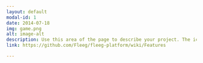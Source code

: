 ```yaml
---
layout: default
modal-id: 1
date: 2014-07-18
img: game.png
alt: image-alt
description: Use this area of the page to describe your project. The icon above is part of a free icon set by <a href="https://sellfy.com/p/8Q9P/jV3VZ/">Flat Icons</a>. On their website, you can download their free set with 16 icons, or you can purchase the entire set with 146 icons for only $12!
link: https://github.com/Fleeg/fleeg-platform/wiki/Features

---
```

